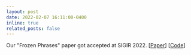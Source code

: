 ```yaml
---
layout: post
date: 2022-02-07 16:11:00-0400
inline: true
related_posts: false
---
```


Our "Frozen Phrases" paper got accepted at SIGIR 2022. [[Paper](https://doi.org/10.1145/3477495.3531793)] [[Code](https://github.com/Aashena/Frozen-Phrases)]
